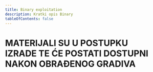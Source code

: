 ```yaml
---
title: Binary exploitation
description: Kratki opis Binary
tableOfContents: false
---
```



# MATERIJALI SU U POSTUPKU IZRADE TE ĆE POSTATI DOSTUPNI NAKON OBRAĐENOG GRADIVA